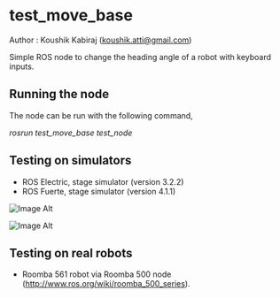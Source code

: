 test_move_base
==============
Author : Koushik Kabiraj (koushik.atti@gmail.com)

Simple ROS node to change the heading angle of a robot with keyboard inputs. 

Running the node
----------------
The node can be run with the following command,

_rosrun test_move_base test_node_

Testing on simulators
----------------------
* ROS Electric, stage simulator (version 3.2.2)  
* ROS Fuerte, stage simulator (version 4.1.1) 

![Image Alt](https://lh5.googleusercontent.com/-StZdbwcQ5JI/UN-YPzmSbRI/AAAAAAAACNQ/H1j_KmqoqFs/s748/k2.png)                      
             
![Image Alt](https://lh3.googleusercontent.com/-Y22pnM2GikE/UN-YPtPlXBI/AAAAAAAACNM/D_GSVS1M7Ug/s498/k1.png)

Testing on real robots
-----------------------
* Roomba 561 robot via Roomba 500 node (http://www.ros.org/wiki/roomba_500_series).
